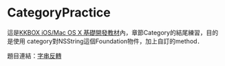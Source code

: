 # CategoryPractice
這是<a href="https://github.com/zonble/kkbox-ios-dev">KKBOX iOS/Mac OS X 基礎開發教材</a>內，章節Category的結尾練習，目的是使用
category對NSString這個Foundation物件，加上自訂的method． 

題目連結：<a href="https://github.com/zonble/kkbox-ios-dev/blob/master/category/practice_category_for_nsstring.md">字串反轉</a>
